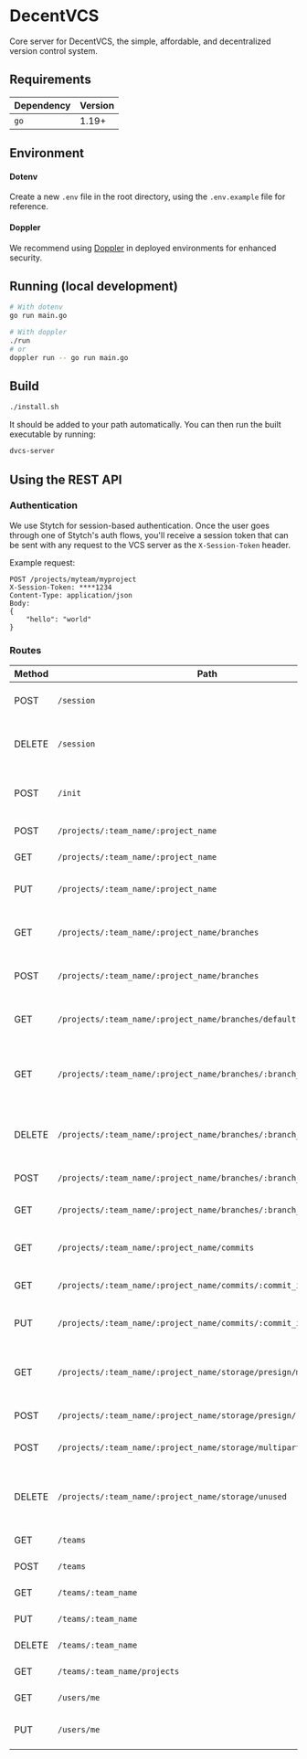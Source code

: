# DecentVCS

Core server for DecentVCS, the simple, affordable, and decentralized version control system.

## Requirements

| Dependency | Version |
| ---------- | ------- |
| `go`       | 1.19+   |

## Environment

#### Dotenv

Create a new `.env` file in the root directory, using the `.env.example` file for reference.

#### Doppler

We recommend using [Doppler](https://doppler.com) in deployed environments for enhanced security.

## Running (local development)

```sh
# With dotenv
go run main.go

# With doppler
./run
# or
doppler run -- go run main.go
```

## Build

```sh
./install.sh
```

It should be added to your path automatically. You can then run the built executable by running:

```sh
dvcs-server
```

## Using the REST API

### Authentication

We use Stytch for session-based authentication. Once the user goes through one of Stytch's auth flows, you'll receive
a session token that can be sent with any request to the VCS server as the `X-Session-Token` header.

Example request:

```
POST /projects/myteam/myproject
X-Session-Token: ****1234
Content-Type: application/json
Body:
{
    "hello": "world"
}
```

### Routes

| Method | Path                                                               | Description                                      |
| ------ | ------------------------------------------------------------------ | ------------------------------------------------ |
| POST   | `/session`                                                         | Create or refresh session                        |
| DELETE | `/session`                                                         | Revoke session (remote logout)                   |
| POST   | `/init`                                                            | Initialize all required resources for a user     |
| POST   | `/projects/:team_name/:project_name`                               | Create one project                               |
| GET    | `/projects/:team_name/:project_name`                               | Get one project                                  |
| PUT    | `/projects/:team_name/:project_name`                               | Update one project by ID                         |
| GET    | `/projects/:team_name/:project_name/branches`                      | Get many branches for a project                  |
| POST   | `/projects/:team_name/:project_name/branches`                      | Create one branch for a project                  |
| GET    | `/projects/:team_name/:project_name/branches/default`              | Get the default branch of a project              |
| GET    | `/projects/:team_name/:project_name/branches/:branch_name`         | Get one branch by ID or name for a project       |
| DELETE | `/projects/:team_name/:project_name/branches/:branch_name`         | Delete one branch by ID or name for a project    |
| POST   | `/projects/:team_name/:project_name/branches/:branch_name/commit`  | Create one commit                                |
| GET    | `/projects/:team_name/:project_name/branches/:branch_name/commits` | Get many commits for a branch                    |
| GET    | `/projects/:team_name/:project_name/commits`                       | Get many commits for a project                   |
| GET    | `/projects/:team_name/:project_name/commits/:commit_index`         | Get one commit for a project                     |
| PUT    | `/projects/:team_name/:project_name/commits/:commit_index`         | Update one commit for a project                  |
| GET    | `/projects/:team_name/:project_name/storage/presign/many`          | Presign many objects (`GET` method only)         |
| POST   | `/projects/:team_name/:project_name/storage/presign/:method`       | Presign one object                               |
| POST   | `/projects/:team_name/:project_name/storage/multipart/complete`    | Complete a multipart upload                      |
| DELETE | `/projects/:team_name/:project_name/storage/unused`                | Delete all unused files in storage for a project |
| GET    | `/teams`                                                           | Get many teams                                   |
| POST   | `/teams`                                                           | Create one team                                  |
| GET    | `/teams/:team_name`                                                | Get one team                                     |
| PUT    | `/teams/:team_name`                                                | Update one team                                  |
| DELETE | `/teams/:team_name`                                                | Delete one team                                  |
| GET    | `/teams/:team_name/projects`                                       | Get many projects                                |
| GET    | `/users/me`                                                        | Get own user data                                |
| PUT    | `/users/me`                                                        | Update own user data                             |
